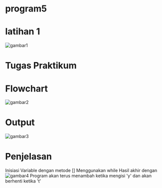 # program5
# latihan 1
![gambar1](https://user-images.githubusercontent.com/115562487/203100402-847b8d47-b9dd-469d-a1dd-121a6b3a24e2.png)
# Tugas Praktikum
# Flowchart
![gambar2](https://user-images.githubusercontent.com/115562487/203105616-ff0bf31c-18a5-4d9d-9830-1bd3a148075a.png)
# Output
![gambar3](https://user-images.githubusercontent.com/115562487/203100914-2db86f5c-bed8-451c-b973-b62ce133a8f1.png)
# Penjelasan
Inisiasi Variable dengan metode []
Menggunakan while
Hasil akhir dengan
![gambar4](https://user-images.githubusercontent.com/115562487/203103957-3168e74b-86c5-4b2a-a0e6-c03163142d53.png)
Program akan terus menambah ketika mengisi 'y' dan akan berhenti ketika 't'
